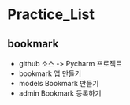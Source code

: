 # Practice_List
## bookmark
- github 소스 -> Pycharm 프로젝트
- bookmark 앱 만들기
- models Bookmark 만들기
- admin Bookmark 등록하기